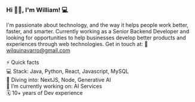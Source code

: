 ### Hi 👋🏼, I'm William! 💻
I'm passionate about technology, and the way it helps people work better, faster, and smarter. Currently working as a Senior Backend Developer and looking for opportunities to help businesses develop better products and experiences through web technologies. Get in touch at: 📧 wilquinavarro@gmail.com    

⚡️ Quick facts  
💻 Stack: Java, Python, React, Javascript, MySQL  
📖 Diving into: NextJS, Node, Generative AI  
🔭 I’m currently working on: AI Services  
🗓️ 10+ years of Dev experience  

<!--
**Wilquina/Wilquina** is a ✨ _special_ ✨ repository because its `README.md` (this file) appears on your GitHub profile.

Here are some ideas to get you started:

- 🔭 I’m currently working on ...
- 🌱 I’m currently learning ...
- 👯 I’m looking to collaborate on ...
- 🤔 I’m looking for help with ...
- 💬 Ask me about ...
- 📫 How to reach me: ...
- 😄 Pronouns: ...
- ⚡ Fun fact: ...
-->
